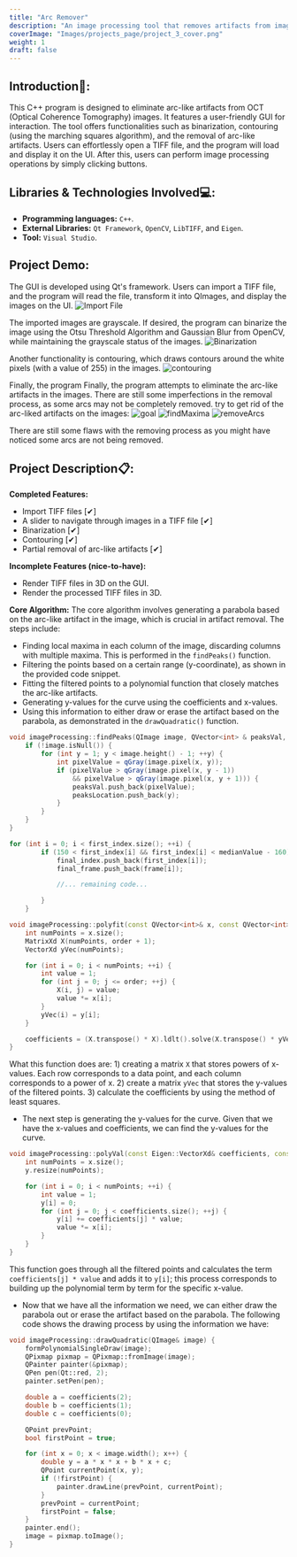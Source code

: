 ```yaml
---
title: "Arc Remover"
description: "An image processing tool that removes artifacts from image data (.tiff)."
coverImage: "Images/projects_page/project_3_cover.png"
weight: 1
draft: false
---
```


## Introduction📓:
This C++ program is designed to eliminate arc-like artifacts from OCT (Optical Coherence Tomography) images. It features a user-friendly GUI for interaction. The tool offers functionalities such as binarization, contouring (using the marching squares algorithm), and the removal of arc-like artifacts. Users can effortlessly open a TIFF file, and the program will load and display it on the UI. After this, users can perform image processing operations by simply clicking buttons.

## Libraries & Technologies Involved💻:
- **Programming languages:** `C++`.
- **External Libraries:** `Qt Framework`, `OpenCV`, `LibTIFF`, and `Eigen`.  
- **Tool:** `Visual Studio`.

## Project Demo:
The GUI is developed using Qt's framework. Users can import a TIFF file, and the program will read the file, transform it into QImages, and display the images on the UI.
![Import File](/Images/projects_content/project_3/importFile.gif)

The imported images are grayscale. If desired, the program can binarize the image using the Otsu Threshold Algorithm and Gaussian Blur from OpenCV, while maintaining the grayscale status of the images.
![Binarization](/Images/projects_content/project_3/Binarization.gif)

Another functionality is contouring, which draws contours around the white pixels (with a value of 255) in the images.
![contouring](/Images/projects_content/project_3/contouring.gif)

Finally, the program Finally, the program attempts to eliminate the arc-like artifacts in the images. There are still some imperfections in the removal process, as some arcs may not be completely removed. 
 try to get rid of the arc-liked artifacts on the images:
![goal](/Images/projects_content/project_3/goal.png)
![findMaxima](/Images/projects_content/project_3/findMaxima.gif)
![removeArcs](/Images/projects_content/project_3/removeArcs.gif)

There are still some flaws with the removing process as you might have noticed some arcs are not being removed. 

## Project Description📋:
**Completed Features:**
- Import TIFF files [✔︎]
- A slider to navigate through images in a TIFF file [✔︎]
- Binarization [✔︎]
- Contouring [✔︎]
- Partial removal of arc-like artifacts [✔︎]

**Incomplete Features (nice-to-have):**
- Render TIFF files in 3D on the GUI.
- Render the processed TIFF files in 3D.

**Core Algorithm:**
The core algorithm involves generating a parabola based on the arc-like artifact in the image, which is crucial in artifact removal. The steps include:
- Finding local maxima in each column of the image, discarding columns with multiple maxima. This is performed in the `findPeaks()` function.
- Filtering the points based on a certain range (y-coordinate), as shown in the provided code snippet.
- Fitting the filtered points to a polynomial function that closely matches the arc-like artifacts.
- Generating y-values for the curve using the coefficients and x-values.
- Using this information to either draw or erase the artifact based on the parabola, as demonstrated in the `drawQuadratic()` function.

```c++
void imageProcessing::findPeaks(QImage image, QVector<int> & peaksVal, QVector<int> &peaksLocation, int x) {
	if (!image.isNull()) {
		for (int y = 1; y < image.height() - 1; ++y) {
			int pixelValue = qGray(image.pixel(x, y));
			if (pixelValue > qGray(image.pixel(x, y - 1))
				&& pixelValue > qGray(image.pixel(x, y + 1))) {
				peaksVal.push_back(pixelValue);
				peaksLocation.push_back(y);
			}
		}
	}
}
```

```c++
for (int i = 0; i < first_index.size(); ++i) {
		if (150 < first_index[i] && first_index[i] < medianValue - 160) {
			final_index.push_back(first_index[i]);
			final_frame.push_back(frame[i]);

			//... remaining code...

		}
	}
```

```c++
void imageProcessing::polyfit(const QVector<int>& x, const QVector<int>& y, Eigen::VectorXd& coefficients, int order) {
	int numPoints = x.size();
	MatrixXd X(numPoints, order + 1);
	VectorXd yVec(numPoints);

	for (int i = 0; i < numPoints; ++i) {
		int value = 1;
		for (int j = 0; j <= order; ++j) {
			X(i, j) = value;
			value *= x[i];
		}
		yVec(i) = y[i];
	}

	coefficients = (X.transpose() * X).ldlt().solve(X.transpose() * yVec);
}
```

What this function does are: 1) creating a matrix `X` that stores powers of x-values. Each row corresponds to a data point, and each column corresponds to a power of x. 2) create a matrix `yVec` that stores the y-values of the filtered points. 3) calculate the coefficients by using the method of least squares.

- The next step is generating the y-values for the curve. Given that we have the x-values and coefficients, we can find the y-values for the curve. 
```c++
void imageProcessing::polyVal(const Eigen::VectorXd& coefficients, const Eigen::VectorXd& x, Eigen::VectorXd& y) {
	int numPoints = x.size();
	y.resize(numPoints);

	for (int i = 0; i < numPoints; ++i) {
		int value = 1;
		y[i] = 0;
		for (int j = 0; j < coefficients.size(); ++j) {
			y[i] += coefficients[j] * value;
			value *= x[i];
		}
	}
}
```
This function goes through all the filtered points and calculates the term `coefficients[j] * value` and adds it to `y[i]`; this process corresponds to building up the polynomial term by term for the specific x-value.

- Now that we have all the information we need, we can either draw the parabola out or erase the artifact based on the parabola. The following code shows the drawing process by using the information we have:
```c++
void imageProcessing::drawQuadratic(QImage& image) {
	formPolynomialSingleDraw(image);
	QPixmap pixmap = QPixmap::fromImage(image);
	QPainter painter(&pixmap);
	QPen pen(Qt::red, 2);
	painter.setPen(pen);

	double a = coefficients(2);
	double b = coefficients(1);
	double c = coefficients(0);

	QPoint prevPoint;
	bool firstPoint = true;

	for (int x = 0; x < image.width(); x++) {
		double y = a * x * x + b * x + c;
		QPoint currentPoint(x, y);
		if (!firstPoint) {
			painter.drawLine(prevPoint, currentPoint);
		}
		prevPoint = currentPoint;
		firstPoint = false;
	}
	painter.end();
	image = pixmap.toImage();
}

```

